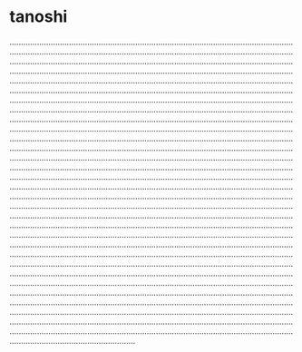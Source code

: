 # tanoshi
...........................................................................................................................................................................................................................................................................................................................................................................................................................................................................................................................................................................................................................................................................................................................................................................................................................................................................................................................................................................................................................................................................................................................................................................................................................................................................................................................................................................................................................................................................................................................................................................................................................................................................................................................................................................................................................................................................................................................................................................................................................................................................................................................................................................................................................................................................................................................................................................................................................................................................................................................................................................................................................................................................................................................................................................................................................................................................................................................................................................................................................................................................................................................................................................................................................................................................................................................................................................................................................................................................................................................................................................................................................................................................................................................................................................................................................................................................................................................................................................................................................................................